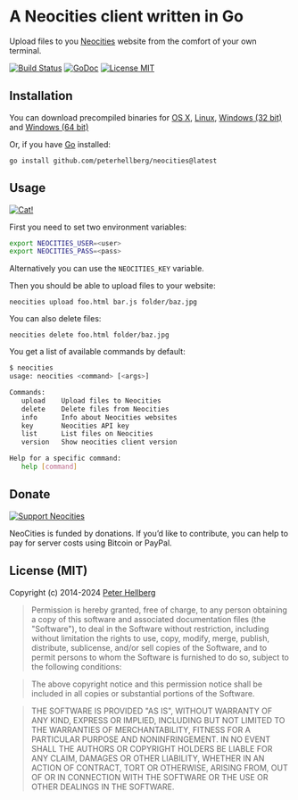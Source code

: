 A Neocities client written in Go
================================

Upload files to you [Neocities](https://neocities.org/) website from the
comfort of your own terminal.

[![Build Status](https://github.com/peterhellberg/neocities/actions/workflows/test.yml/badge.svg)](https://github.com/peterhellberg/neocities/actions/workflows/test.yml)
[![GoDoc](https://img.shields.io/badge/godoc-reference-blue.svg?style=flat)](https://pkg.go.dev/github.com/peterhellberg/neocities)
[![License MIT](https://img.shields.io/badge/license-MIT-lightgrey.svg?style=flat)](https://github.com/peterhellberg/neocities#license-mit)

## Installation

You can download precompiled binaries for
[OS X](https://github.com/peterhellberg/neocities/releases/download/0.0.4/neocities-0.0.4-darwin-amd64.zip),
[Linux](https://github.com/peterhellberg/neocities/releases/download/0.0.4/neocities-0.0.4-linux-amd64.zip),
[Windows (32 bit)](https://github.com/peterhellberg/neocities/releases/download/0.0.4/neocities-0.0.4-windows-386.zip) and
[Windows (64 bit)](https://github.com/peterhellberg/neocities/releases/download/0.0.4/neocities-0.0.4-windows-amd64.zip)

Or, if you have [Go](http://golang.org/) installed:

    go install github.com/peterhellberg/neocities@latest

## Usage

[![Cat!](https://neocities.org/img/cat.png)](https://neocities.org/)

First you need to set two environment variables:

```bash
export NEOCITIES_USER=<user>
export NEOCITIES_PASS=<pass>
```

Alternatively you can use the `NEOCITIES_KEY` variable.

Then you should be able to upload files to your website:

    neocities upload foo.html bar.js folder/baz.jpg

You can also delete files:

    neocities delete foo.html folder/baz.jpg

You get a list of available commands by default:

```bash
$ neocities
usage: neocities <command> [<args>]

Commands:
   upload    Upload files to Neocities
   delete    Delete files from Neocities
   info      Info about Neocities websites
   key       Neocities API key
   list      List files on Neocities
   version   Show neocities client version

Help for a specific command:
   help [command]
```

## Donate

[![Support Neocities](https://neocities.org/img/support-us.png)](https://neocities.org/donate)

NeoCities is funded by donations. If you’d like to contribute, you can help to pay for server costs using Bitcoin or PayPal.

## License (MIT)

Copyright (c) 2014-2024 [Peter Hellberg](https://c7.se)

> Permission is hereby granted, free of charge, to any person obtaining
> a copy of this software and associated documentation files (the
> "Software"), to deal in the Software without restriction, including
> without limitation the rights to use, copy, modify, merge, publish,
> distribute, sublicense, and/or sell copies of the Software, and to
> permit persons to whom the Software is furnished to do so, subject to
> the following conditions:

> The above copyright notice and this permission notice shall be
> included in all copies or substantial portions of the Software.

> THE SOFTWARE IS PROVIDED "AS IS", WITHOUT WARRANTY OF ANY KIND,
> EXPRESS OR IMPLIED, INCLUDING BUT NOT LIMITED TO THE WARRANTIES OF
> MERCHANTABILITY, FITNESS FOR A PARTICULAR PURPOSE AND
> NONINFRINGEMENT. IN NO EVENT SHALL THE AUTHORS OR COPYRIGHT HOLDERS BE
> LIABLE FOR ANY CLAIM, DAMAGES OR OTHER LIABILITY, WHETHER IN AN ACTION
> OF CONTRACT, TORT OR OTHERWISE, ARISING FROM, OUT OF OR IN CONNECTION
> WITH THE SOFTWARE OR THE USE OR OTHER DEALINGS IN THE SOFTWARE.
